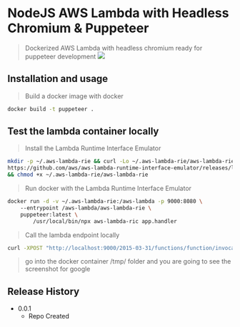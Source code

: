 # NodeJS AWS Lambda with Headless Chromium & Puppeteer
> Dockerized AWS Lambda with headless chromium ready for puppeteer development
![](https://pptr.dev/images/pptr.png)

## Installation and usage
> Build a docker image with docker
```sh
docker build -t puppeteer .
```

## Test the lambda container locally 

> Install the Lambda Runtime Interface Emulator
```sh
mkdir -p ~/.aws-lambda-rie && curl -Lo ~/.aws-lambda-rie/aws-lambda-rie \
https://github.com/aws/aws-lambda-runtime-interface-emulator/releases/latest/download/aws-lambda-rie \
&& chmod +x ~/.aws-lambda-rie/aws-lambda-rie      
```

>  Run docker with the Lambda Runtime Interface Emulator
```sh
docker run -d -v ~/.aws-lambda-rie:/aws-lambda -p 9000:8080 \                                     
    --entrypoint /aws-lambda/aws-lambda-rie \
    puppeteer:latest \
        /usr/local/bin/npx aws-lambda-ric app.handler
```

> Call the lambda endpoint locally
```sh
curl -XPOST "http://localhost:9000/2015-03-31/functions/function/invocations" -d '{}'
```
> go into the docker container /tmp/ folder and you are going to see the screenshot for google


## Release History

* 0.0.1
    * Repo Created
